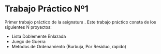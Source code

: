 # Trabajo Práctico Nº1

Primer trabajo práctico de la asignatura <Algoritmos y Estructuras de Datos>.
Este trabajo práctico consta de los siguientes N proyectos:
  - Lista Doblemente Enlazada
  - Juego de Guerra
  - Metodos de Ordenamiento (Burbuja, Por Residuo, rapido)

